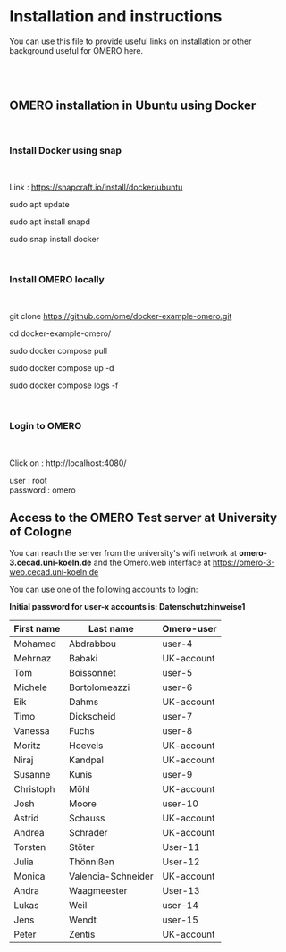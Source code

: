 # Installation and instructions

You can use this file to provide useful links on installation or other background useful for OMERO here.

<br /><br />

## OMERO installation in Ubuntu using Docker

<br />

### Install Docker using snap  

<br />

Link : https://snapcraft.io/install/docker/ubuntu  <br /> 

sudo apt update <br />

sudo apt install snapd <br />

sudo snap install docker <br />


<br />

### Install OMERO locally

<br />

git clone https://github.com/ome/docker-example-omero.git  <br />

cd docker-example-omero/    <br />

sudo docker compose pull    <br />

sudo docker compose up -d   <br />

sudo docker compose logs -f  <br />


<br />

### Login to OMERO

<br />

Click on : http://localhost:4080/    <br />

user     : root  <br />
password : omero <br />



## Access to the OMERO Test server at University of Cologne

You can reach the server from the university's wifi network at **omero-3.cecad.uni-koeln.de** and the Omero.web interface at https://omero-3-web.cecad.uni-koeln.de

You can use one of the following accounts to login:

**Initial password for user-x accounts is: Datenschutzhinweise1**

|First name|Last name|Omero-user|
|---|---|---|
|Mohamed|Abdrabbou|user-4|
|Mehrnaz|Babaki|UK-account|
|Tom|Boissonnet|user-5|
|Michele|Bortolomeazzi|user-6|
|Eik|Dahms|UK-account|
|Timo|Dickscheid|	user-7|
|Vanessa|	Fuchs|	user-8|
|Moritz|	Hoevels|	UK-account|
|Niraj|	Kandpal|	UK-account|
|Susanne|	Kunis|	user-9|
|Christoph|	Möhl|	UK-account|
|Josh|	Moore|	user-10|
|Astrid|	Schauss|	UK-account|
|Andrea|	Schrader|	UK-account|
|Torsten|	Stöter|	User-11|
|Julia|	Thönnißen|	User-12|
|Monica|	Valencia-Schneider|	UK-account|
|Andra|	Waagmeester|	User-13|
|Lukas|	Weil|	user-14|
|Jens|	Wendt|	user-15|
|Peter|	Zentis|	UK-account|
